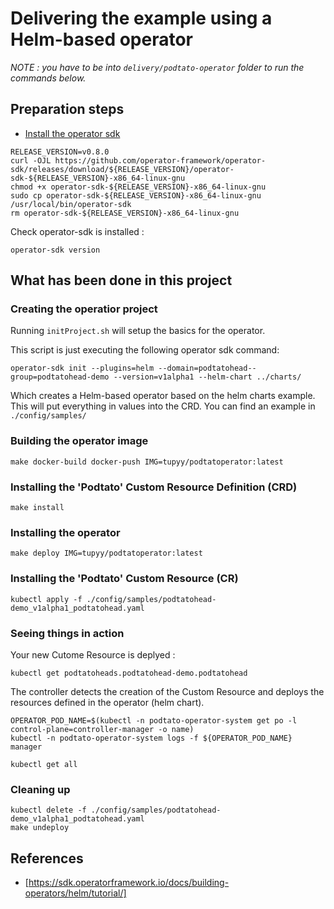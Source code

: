 # Delivering the example using a Helm-based operator

_NOTE : you have to be into `delivery/podtato-operator` folder to run the commands below._

## Preparation steps

* [Install the operator sdk](https://docs.openshift.com/container-platform/4.1/applications/operator_sdk/osdk-getting-started.html#osdk-installing-cli_osdk-getting-started)

```
RELEASE_VERSION=v0.8.0
curl -OJL https://github.com/operator-framework/operator-sdk/releases/download/${RELEASE_VERSION}/operator-sdk-${RELEASE_VERSION}-x86_64-linux-gnu
chmod +x operator-sdk-${RELEASE_VERSION}-x86_64-linux-gnu
sudo cp operator-sdk-${RELEASE_VERSION}-x86_64-linux-gnu /usr/local/bin/operator-sdk
rm operator-sdk-${RELEASE_VERSION}-x86_64-linux-gnu
```

Check operator-sdk is installed :

```
operator-sdk version
```

## What has been done in this project

### Creating the operatior project

Running ```initProject.sh``` will setup the basics for the operator.

This script is just executing the following operator sdk command:

```operator-sdk init --plugins=helm --domain=podtatohead--group=podtatohead-demo --version=v1alpha1 --helm-chart ../charts/```

Which creates a Helm-based operator based on the helm charts example.
This will put everything in values into the CRD. You can find an example in ```./config/samples/```

### Building the operator image

```make docker-build docker-push IMG=tupyy/podtatoperator:latest```

### Installing the 'Podtato' Custom Resource Definition (CRD)

```make install```

### Installing the operator

```make deploy IMG=tupyy/podtatoperator:latest```

### Installing the 'Podtato' Custom Resource (CR)

```kubectl apply -f ./config/samples/podtatohead-demo_v1alpha1_podtatohead.yaml```

### Seeing things in action

Your new Cutome Resource is deplyed :

```
kubectl get podtatoheads.podtatohead-demo.podtatohead
```

The controller detects the creation of the Custom Resource and deploys the resources defined in the operator (helm chart).

```
OPERATOR_POD_NAME=$(kubectl -n podtato-operator-system get po -l control-plane=controller-manager -o name)
kubectl -n podtato-operator-system logs -f ${OPERATOR_POD_NAME} manager
```

```
kubectl get all
```

### Cleaning up

```
kubectl delete -f ./config/samples/podtatohead-demo_v1alpha1_podtatohead.yaml
make undeploy
```

## References

* [https://sdk.operatorframework.io/docs/building-operators/helm/tutorial/]